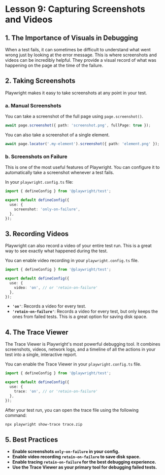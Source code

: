 # Lesson 9: Capturing Screenshots and Videos

## 1. The Importance of Visuals in Debugging

When a test fails, it can sometimes be difficult to understand what went wrong just by looking at the error message. This is where screenshots and videos can be incredibly helpful. They provide a visual record of what was happening on the page at the time of the failure.

## 2. Taking Screenshots

Playwright makes it easy to take screenshots at any point in your test.

### a. Manual Screenshots

You can take a screenshot of the full page using `page.screenshot()`.

```typescript
await page.screenshot({ path: 'screenshot.png', fullPage: true });
```

You can also take a screenshot of a single element.

```typescript
await page.locator('.my-element').screenshot({ path: 'element.png' });
```

### b. Screenshots on Failure

This is one of the most useful features of Playwright. You can configure it to automatically take a screenshot whenever a test fails.

In your `playwright.config.ts` file:

```typescript
import { defineConfig } from '@playwright/test';

export default defineConfig({
  use: {
    screenshot: 'only-on-failure',
  },
});
```

## 3. Recording Videos

Playwright can also record a video of your entire test run. This is a great way to see exactly what happened during the test.

You can enable video recording in your `playwright.config.ts` file.

```typescript
import { defineConfig } from '@playwright/test';

export default defineConfig({
  use: {
    video: 'on', // or 'retain-on-failure'
  },
});
```

-   **`'on'`**: Records a video for every test.
-   **`'retain-on-failure'`**: Records a video for every test, but only keeps the ones from failed tests. This is a great option for saving disk space.

## 4. The Trace Viewer

The Trace Viewer is Playwright's most powerful debugging tool. It combines screenshots, videos, network logs, and a timeline of all the actions in your test into a single, interactive report.

You can enable the Trace Viewer in your `playwright.config.ts` file.

```typescript
import { defineConfig } from '@playwright/test';

export default defineConfig({
  use: {
    trace: 'on', // or 'retain-on-failure'
  },
});
```

After your test run, you can open the trace file using the following command:

```bash
npx playwright show-trace trace.zip
```

## 5. Best Practices

-   **Enable screenshots `only-on-failure` in your config.**
-   **Enable video recording `retain-on-failure` to save disk space.**
-   **Enable tracing `retain-on-failure` for the best debugging experience.**
-   **Use the Trace Viewer as your primary tool for debugging failed tests.**